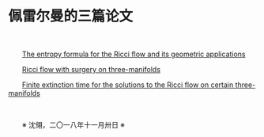 # 佩雷尔曼的三篇论文

&emsp;&emsp;

&emsp;&emsp;[The entropy formula for the Ricci flow and its geometric applications](https://arxiv.org/abs/math/0211159)

&emsp;&emsp;[Ricci flow with surgery on three-manifolds](https://arxiv.org/abs/math/0303109)

&emsp;&emsp;[Finite extinction time for the solutions to the Ricci flow on certain three-manifolds](https://arxiv.org/abs/math/0307245)

&emsp;&emsp;

&emsp;&emsp;※ 沈翎，二〇一八年十一月卅日 ※